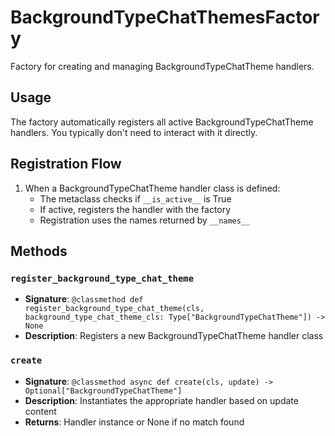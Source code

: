 # BackgroundTypeChatThemesFactory

Factory for creating and managing BackgroundTypeChatTheme handlers.

## Usage

The factory automatically registers all active BackgroundTypeChatTheme handlers. 
You typically don't need to interact with it directly.

## Registration Flow

1. When a BackgroundTypeChatTheme handler class is defined:
   - The metaclass checks if `__is_active__` is True
   - If active, registers the handler with the factory
   - Registration uses the names returned by `__names__`

## Methods

### `register_background_type_chat_theme`
- **Signature**: `@classmethod def register_background_type_chat_theme(cls, background_type_chat_theme_cls: Type["BackgroundTypeChatTheme"]) -> None`
- **Description**: Registers a new BackgroundTypeChatTheme handler class

### `create`
- **Signature**: `@classmethod async def create(cls, update) -> Optional["BackgroundTypeChatTheme"]`
- **Description**: Instantiates the appropriate handler based on update content
- **Returns**: Handler instance or None if no match found
